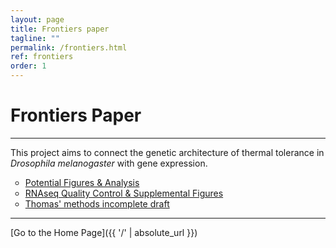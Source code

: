 ```yaml
---
layout: page
title: Frontiers paper
tagline: ""
permalink: /frontiers.html
ref: frontiers
order: 1
---
```


# Frontiers Paper
---

This project aims to connect the genetic architecture of thermal tolerance in _Drosophila melanogaster_ with gene expression.

<ul style="list-style-type:circle;">
  <li><a href="https://tsoleary.github.io/rna_seq/cahan/scripts/tso_analysis.html" target="_blank" >Potential Figures & Analysis</a></li>
  <li><a href = "https://tsoleary.github.io/rna_seq/cahan/results/whole_body_heat_cold_shock_report.html" target="_blank">RNAseq Quality Control & Supplemental Figures</a></li>
    <li><a href = "https://tsoleary.github.io/rna_seq/cahan/writing/methods_tso.html" target="_blank">Thomas' methods incomplete draft </a></li>
</ul>  



---

[Go to the Home Page]({{ '/' | absolute_url }})
